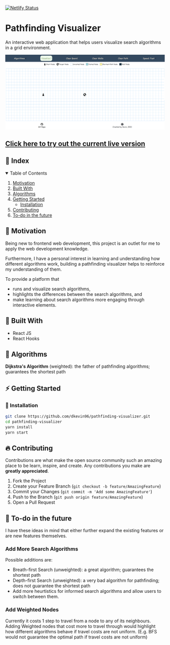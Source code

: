 [![Netlify Status](https://api.netlify.com/api/v1/badges/1ca7265a-40c3-456e-878a-5e995ca193e8/deploy-status)](https://app.netlify.com/sites/pathfinding-visualizer-kevin/deploys)

# Pathfinding Visualizer

An interactive web application that helps users visualize search algorithms in a grid environment.

<img src="./src/media/pathfinding.gif">

## [Click here to try out the current live version](https://pathfinding-visualizer-kevin.netlify.app)

<!-- TABLE OF CONTENTS -->

## :ledger: Index

<details open="open">
  <summary>Table of Contents</summary>
  <ol>
    <li>
      <a href="#beginner-motivation">Motivation</a>
    </li>
    <li>
     <a href="#hammer-built-with">Built With</a>
    </li>
       <li>
     <a href="#book-algorithms">Algorithms</a>
    </li>
    <li>
      <a href="#zap-getting-started">Getting Started</a>
      <ul>
        <li><a href="#electric_plug-installation">Installation</a></li>
      </ul>
    </li>
    <li><a href="#fire-contributing">Contributing</a></li>
    <li><a href="#cactus-to-do-in-the-future">To-do in the future</a></li>
  </ol>
</details>

## :beginner: Motivation

Being new to frontend web development, this project is an outlet for me to apply the web development knowledge.

Furthermore, I have a personal interest in learning and understanding how different algorithms work, building a pathfinding visualizer helps to reinforce my understanding of them.

To provide a platform that

- runs and visualize search algorithms,
- highlights the differences between the search algorithms, and
- make learning about search algorithms more engaging through interactive elements.

## :hammer: Built With

- React JS
- React Hooks

## :book: Algorithms

**Dijkstra's Algorithm** (weighted): the father of pathfinding algorithms; guarantees the shortest path

<!-- GETTING STARTED -->

## :zap: Getting Started

### :electric_plug: Installation

```bash
git clone https://github.com/dkevin96/pathfinding-visualizer.git
cd pathfinding-visualizer
yarn install
yarn start
```

<!-- CONTRIBUTING -->

## :fire: Contributing

Contributions are what make the open source community such an amazing place to be learn, inspire, and create. Any contributions you make are **greatly appreciated**.

1. Fork the Project
2. Create your Feature Branch (`git checkout -b feature/AmazingFeature`)
3. Commit your Changes (`git commit -m 'Add some AmazingFeature'`)
4. Push to the Branch (`git push origin feature/AmazingFeature`)
5. Open a Pull Request

## :cactus: To-do in the future

I have these ideas in mind that either further expand the existing features or are new features themselves.

### Add More Search Algorithms

Possible additions are:

- Breath-first Search (unweighted): a great algorithm; guarantees the shortest path
- Depth-first Search (unweighted): a very bad algorithm for pathfinding; does not guarantee the shortest path
- Add more heurtistics for informed search algorithms and allow users to switch between them.

### Add Weighted Nodes

Currently it costs 1 step to travel from a node to any of its neighbours. Adding Weighted nodes that cost more to travel through would highlight how different algorithms behave if travel costs are not uniform. (E.g. BFS would not guarantee the optimal path if travel costs are not uniform)
